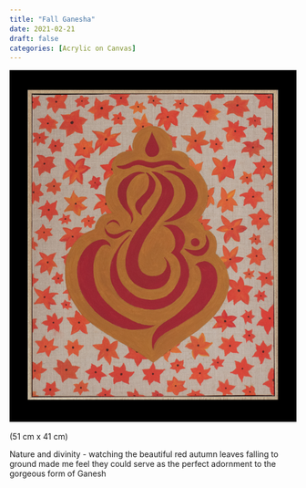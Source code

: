 ```yaml
---
title: "Fall Ganesha"
date: 2021-02-21
draft: false
categories: [Acrylic on Canvas]
---
```


![](Fall-Ganesha-1.jpg)

(51 cm x 41 cm)

Nature and divinity - watching the beautiful red autumn leaves falling to ground made me feel they could serve as the perfect adornment to the gorgeous form of Ganesh